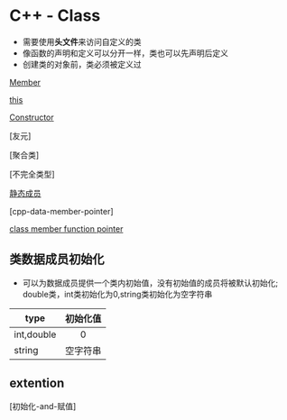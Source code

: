# C++ - Class

- 需要使用**头文件**来访问自定义的类
- 像函数的声明和定义可以分开一样，类也可以先声明后定义
- 创建类的对象前，类必须被定义过

[Member](c++-structure-member.md)

[this](c++-structure-this.md)

[Constructor](c++-class-constructor.md)

[友元]

[聚合类]

[不完全类型]

[静态成员](c++-static-member.md)

[cpp-data-member-pointer]

[class member function pointer](c++-class-member-function-pointer.md)

## 类数据成员初始化

- 可以为数据成员提供一个类内初始值，没有初始值的成员将被默认初始化;
  double类，int类初始化为0,string类初始化为空字符串

| type       | 初始化值 |
| ---------- | :------: |
| int,double |    0     |
| string     | 空字符串 |

## extention

[初始化-and-赋值]
